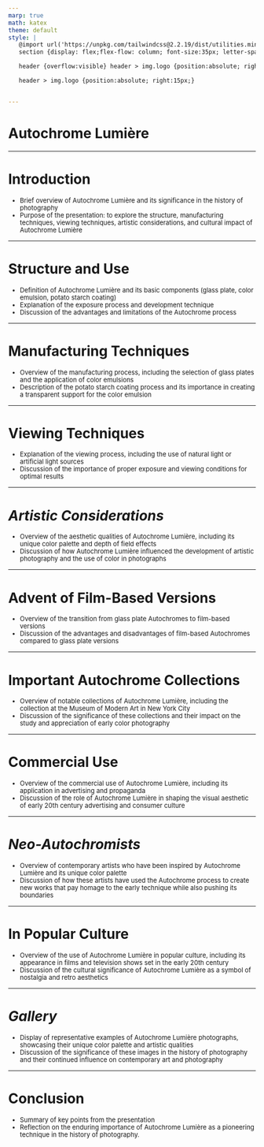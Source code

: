 ```yaml
---
marp: true
math: katex
theme: default
style: |
   @import url('https://unpkg.com/tailwindcss@2.2.19/dist/utilities.min.css');
   section {display: flex;flex-flow: column; font-size:35px; letter-spacing:1.4px;}

   header {overflow:visible} header > img.logo {position:absolute; right:15px;}

   header > img.logo {position:absolute; right:15px;}


---
```

<!-- backgroundColor: white -->
<!-- _class: lead -->

 # Autochrome Lumière

---
<style scoped>p,li {font-size:0.92em}</style>

 # Introduction

- Brief overview of Autochrome Lumière and its significance in the history of photography
- Purpose of the presentation: to explore the structure, manufacturing techniques, viewing techniques, artistic considerations, and cultural impact of Autochrome Lumière

---
<style scoped>p,li {font-size:0.88em}</style>

 # **Structure and Use**
- Definition of Autochrome Lumière and its basic components (glass plate, color emulsion, potato starch coating)
- Explanation of the exposure process and development technique
- Discussion of the advantages and limitations of the Autochrome process


---
<style scoped>p,li {font-size:0.92em}</style>

 # Manufacturing Techniques

- Overview of the manufacturing process, including the selection of glass plates and the application of color emulsions
- Description of the potato starch coating process and its importance in creating a transparent support for the color emulsion

---
<style scoped>p,li {font-size:0.92em}</style>

 # Viewing Techniques

- Explanation of the viewing process, including the use of natural light or artificial light sources
- Discussion of the importance of proper exposure and viewing conditions for optimal results

---
<style scoped>p,li {font-size:0.92em}</style>

 # _Artistic Considerations_

- Overview of the aesthetic qualities of Autochrome Lumière, including its unique color palette and depth of field effects
- Discussion of how Autochrome Lumière influenced the development of artistic photography and the use of color in photographs

---
<style scoped>p,li {font-size:0.92em}</style>

 # Advent of Film-Based Versions
- Overview of the transition from glass plate Autochromes to film-based versions
- Discussion of the advantages and disadvantages of film-based Autochromes compared to glass plate versions


---
<style scoped>p,li {font-size:0.92em}</style>

 # Important Autochrome Collections

- Overview of notable collections of Autochrome Lumière, including the collection at the Museum of Modern Art in New York City
- Discussion of the significance of these collections and their impact on the study and appreciation of early color photography

---
<style scoped>p,li {font-size:0.92em}</style>

 # Commercial Use

- Overview of the commercial use of Autochrome Lumière, including its application in advertising and propaganda
- Discussion of the role of Autochrome Lumière in shaping the visual aesthetic of early 20th century advertising and consumer culture

---
<style scoped>p,li {font-size:0.92em}</style>

 # _Neo-Autochromists_
- Overview of contemporary artists who have been inspired by Autochrome Lumière and its unique color palette
- Discussion of how these artists have used the Autochrome process to create new works that pay homage to the early technique while also pushing its boundaries


---
<style scoped>p,li {font-size:0.92em}</style>

 # In Popular Culture

- Overview of the use of Autochrome Lumière in popular culture, including its appearance in films and television shows set in the early 20th century
- Discussion of the cultural significance of Autochrome Lumière as a symbol of nostalgia and retro aesthetics

---
<style scoped>p,li {font-size:0.92em}</style>

 # _Gallery_
- Display of representative examples of Autochrome Lumière photographs, showcasing their unique color palette and artistic qualities
- Discussion of the significance of these images in the history of photography and their continued influence on contemporary art and photography


---
<style scoped>p,li {font-size:0.92em}</style>

 # Conclusion
- Summary of key points from the presentation
- Reflection on the enduring importance of Autochrome Lumière as a pioneering technique in the history of photography.
